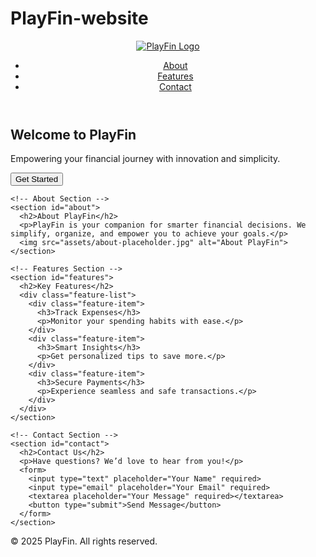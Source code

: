 # PlayFin-website
<!DOCTYPE html>
<html lang="en">
<head>
  <meta charset="UTF-8">
  <meta name="viewport" content="width=device-width, initial-scale=1.0">
  <title>PlayFin - Empower Your Finances</title>
  <link rel="stylesheet" href="style.css">
</head>
<body>
  <header>
    <nav class="navbar">
      <a href="#" class="logo">
        <img src="assets/logo-placeholder.png" alt="PlayFin Logo">
      </a>
      <ul class="nav-links">
        <li><a href="#about">About</a></li>
        <li><a href="#features">Features</a></li>
        <li><a href="#contact">Contact</a></li>
      </ul>
    </nav>
  </header>

  <main>
    <!-- Hero Section -->
    <section id="hero">
      <div class="hero-content">
        <h1>Welcome to PlayFin</h1>
        <p>Empowering your financial journey with innovation and simplicity.</p>
        <button class="cta-button">Get Started</button>
      </div>
    </section>

    <!-- About Section -->
    <section id="about">
      <h2>About PlayFin</h2>
      <p>PlayFin is your companion for smarter financial decisions. We simplify, organize, and empower you to achieve your goals.</p>
      <img src="assets/about-placeholder.jpg" alt="About PlayFin">
    </section>

    <!-- Features Section -->
    <section id="features">
      <h2>Key Features</h2>
      <div class="feature-list">
        <div class="feature-item">
          <h3>Track Expenses</h3>
          <p>Monitor your spending habits with ease.</p>
        </div>
        <div class="feature-item">
          <h3>Smart Insights</h3>
          <p>Get personalized tips to save more.</p>
        </div>
        <div class="feature-item">
          <h3>Secure Payments</h3>
          <p>Experience seamless and safe transactions.</p>
        </div>
      </div>
    </section>

    <!-- Contact Section -->
    <section id="contact">
      <h2>Contact Us</h2>
      <p>Have questions? We’d love to hear from you!</p>
      <form>
        <input type="text" placeholder="Your Name" required>
        <input type="email" placeholder="Your Email" required>
        <textarea placeholder="Your Message" required></textarea>
        <button type="submit">Send Message</button>
      </form>
    </section>
  </main>

  <footer>
    <p>&copy; 2025 PlayFin. All rights reserved.</p>
  </footer>

  <script src="script.js"></script>
</body>
</html>
